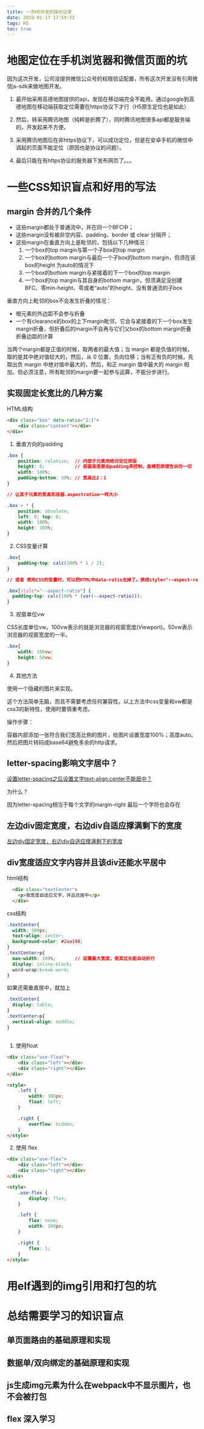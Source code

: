 ```yaml
---
title: 一次H5开发的踩坑记录
date: 2019-01-17 17:59:52
tags: H5
toc: true
---
```


# 地图定位在手机浏览器和微信页面的坑

因为这次开发，公司没提供微信公众号的权限验证配置，所有这次开发没有引用微信js-sdk来做地图开发。

1. 最开始采用高德地图提供的api，发现在移动端完全不能用。通过google到高德地图在移动端获取定位需要在https协议下才行（H5原生定位也是如此）

2. 然后，转采用腾讯地图（纯粹是折腾了），同时腾讯地图很多api都是服务端的，开发起来不方便。

3. 采用腾讯地图后在非https协议下，可以成功定位，但是在安卓手机的微信中调起的页面不能定位（原因也是协议的问题）。

4. 最后只能在有https协议的服务器下发布网页了。。。

# 一些CSS知识盲点和好用的写法

## margin 合并的几个条件

- 这些margin都处于普通流中，并在同一个BFC中；
- 这些margin没有被非空内容、padding、border 或 clear 分隔开；
- 这些margin在垂直方向上是毗邻的，包括以下几种情况：
    1. 一个box的top margin与第一个子box的top margin
    2. 一个box的bottom margin与最后一个子box的bottom margin，但须在该box的height 为auto的情况下
    3. 一个box的bottom margin与紧接着的下一个box的top margin
    4. 一个box的top margin与其自身的bottom margin，但须满足没创建BFC、零min-height、零或者“auto”的height、没有普通流的子box

垂直方向上毗邻的box不会发生折叠的情况：

- 根元素的外边距不会参与折叠
- 一个有clearance的box的上下margin毗邻，它会与紧接着的下一个box发生margin折叠，但折叠后的margin不会再与它们父box的bottom margin折叠
折叠边距的计算

当两个margin都是正值的时候，取两者的最大值；当 margin 都是负值的时候，取的是其中绝对值较大的，然后，从 0 位置，负向位移；当有正有负的时候，先取出负 margin 中绝对值中最大的，然后，和正 margin 值中最大的 margin 相加。但必须注意，所有毗邻的margin要一起参与运算，不能分步进行。

## 实现固定长宽比的几种方案

HTML结构

```html
<div class="box" data-ratio="2:1">
    <div class="content"></div>
</div>
```

1. 垂直方向的padding

```css
.box {
    position: relative;  // 内部子元素用绝对定位排版
    height: 0;           // 容器高度是由padding来控制，盒模型原理告诉你一切
    width: 100%;
    padding-bottom: 50%; // 宽高比2：1
}

// 让其子元素的宽高和容器.aspectration一样大小

.box > * {
    position: absolute;
    left: 0; top: 0;
    width: 100%;
    height: 100%;
}
```

2. CSS变量计算

```css
.box{
    padding-top: calc(100% * 1 / 2);
}

// 或者 使用CSS的变量时，可以把HTML中data-ratio去掉了。换成style="--aspect-ratio:1/2"

.box[style*="--aspect-ratio"] {
  padding-top: calc(100% * (var(--aspect-ratio)));
}
```

3. 视窗单位vw

CSS长度单位vw。100vw表示的就是浏览器的视窗宽度(Viewport)。50vw表示浏览器的视窗宽度的一半。

```css
.box{
    width: 100vw;
    height: 50vw;
}
```

4. 其他方法

使用一个隐藏的图片来实现。

这个方法简单无脑，而且不需要考虑任何兼容性。以上方法中css变量和vw都是css3的新特性，使用时要慎重考虑。

操作步骤：

容器内部添加一张符合我们宽高比例的图片，给图片设置宽度100%；高度auto。然后把图片转码成base64避免多余的http请求。

## letter-spacing影响文字居中？

[设置letter-spacing之后设置文字text-align:center不能居中？](https://segmentfault.com/q/1010000003091391)

为什么？

因为letter-spacing相当于每个文字的margin-right 最后一个字符也会存在

## 左边div固定宽度，右边div自适应撑满剩下的宽度

[左边div固定宽度，右边div自适应撑满剩下的宽度](https://blog.csdn.net/wulala_hei/article/details/80445700)


## div宽度适应文字内容并且该div还能水平居中

html结构

```html
  <div class="textCenter">
    <p>我宽度自适应文字，并且还居中</p>
  </div>
```

css结构

```css
.textCenter{
  width: 300px;
  text-align: center;
  background-color: #2aa198;
}
.textCenter>p{
  max-width: 100%;       // 设置最大宽度，使其过长能自动折行
  display: inline-block;
  word-wrap:break-word;
}
```

如果还需垂直居中，就加上

```css
.textCenter{
  display: table;
}
.textCenter>p{
  vertical-align: middle;
}
```

##

1. 使用float

```html
<div class="use-float">
    <div class="left"></div>
    <div class="right"></div>
</div>

<style>
    .left {
        width: 100px;
        float: left;
    }

    .right {
        overflow: hidden;
    }
</style>
```

2. 使用 flex

```html
<div class="use-flex">
    <div class="left"></div>
    <div class="right"></div>
</div>

<style>
    .use-flex {
        display: flex;
    }

    .left {
        flex: none;
        width: 100px;
    }

    .right {
        flex: 1;
    }
</style>
```

# 用elf遇到的img引用和打包的坑


# 总结需要学习的知识盲点

## 单页面路由的基础原理和实现

## 数据单/双向绑定的基础原理和实现

## js生成img元素为什么在webpack中不显示图片，也不会被打包

## flex 深入学习



